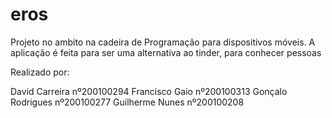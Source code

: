 # eros
Projeto no ambito na cadeira de Programação para dispositivos móveis. A aplicação é feita para ser uma alternativa ao tinder, para conhecer pessoas

Realizado por:

David Carreira nº200100294
Francisco Gaio nº200100313
Gonçalo Rodrigues nº200100277
Guilherme Nunes nº200100208
